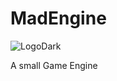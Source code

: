 # MadEngine

![LogoDark](https://user-images.githubusercontent.com/100442757/224503170-3f654fba-abdb-433e-9ec8-1c9b987b34a6.png)

A small Game Engine
